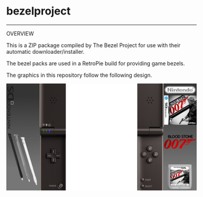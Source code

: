 # bezelproject

-------
OVERVIEW

This is a ZIP package compiled by The Bezel Project for use with their automatic downloader/installer.

The bezel packs are used in a RetroPie build for providing game bezels.

The graphics in this repository follow the following design.

![Sample bezel](https://github.com/thebezelproject/bezelprojectSA-NDS/blob/master/retroarch/overlay/GameBezels/NDS/007%20-%20Blood%20Stone%20(USA).png?raw=true)
